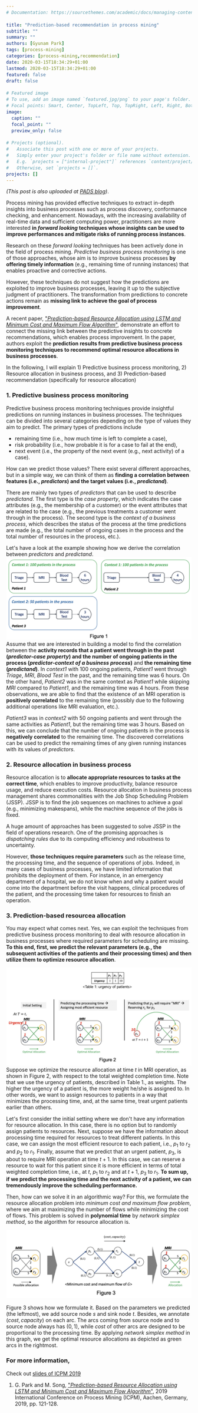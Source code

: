 ```yaml
---
# Documentation: https://sourcethemes.com/academic/docs/managing-content/

title: "Prediction-based recommendation in process mining"
subtitle: ""
summary: ""
authors: [Gyunam Park]
tags: [process-mining]
categories: [process-mining,recommendation]
date: 2020-03-15T18:34:29+01:00
lastmod: 2020-03-15T18:34:29+01:00
featured: false
draft: false

# Featured image
# To use, add an image named `featured.jpg/png` to your page's folder.
# Focal points: Smart, Center, TopLeft, Top, TopRight, Left, Right, BottomLeft, Bottom, BottomRight.
image:
  caption: ""
  focal_point: ""
  preview_only: false

# Projects (optional).
#   Associate this post with one or more of your projects.
#   Simply enter your project's folder or file name without extension.
#   E.g. `projects = ["internal-project"]` references `content/project/deep-learning/index.md`.
#   Otherwise, set `projects = []`.
projects: []
---
```


*(This post is also uploaded at [PADS blog](https://blog.rwth-aachen.de/pads/))*.


Process mining has provided effective techniques to extract in-depth insights into business processes such as process discovery, conformance checking, and enhancement. Nowadays, with the increasing availability of real-time data and sufficient computing power, practitioners are more interested **in _forward looking_ techniques whose insights can be used to improve performances and mitigate risks of running process instances**.

Research on these _forward looking_ techniques has been actively done in the field of process mining. _Predictive business process monitoring_ is one of those approaches, whose aim is to improve business processes **by offering timely information** (e.g., remaining time of running instances) that enables proactive and corrective actions.

However, these techniques do not suggest how the predictions are exploited to improve business processes, leaving it up to the subjective judgment of practitioners. The transformation from predictions to concrete actions remain as **missing link to achieve the goal of process improvement**.

A recent paper, ["_Prediction-based Resource Allocation using LSTM and Minimum Cost and Maximum Flow Algorithm_"](https://ieeexplore.ieee.org/document/8786063), demonstrate an effort to connect the missing link between the predictive insights to concrete recommendations, which enables process improvement. In the paper, authors exploit the **prediction results from predictive business process monitoring techniques to recommend optimal resource allocations in business processes**.

In the following, I will explain 1) Predictive business process monitoring, 2) Resource allocation in business process, and 3) Prediction-based recommendation (specifically for resource allocation)

### 1. Predictive business process monitoring

Predictive business process monitoring techniques provide insightful predictions on running instances in business processes. The techniques can be divided into several categories depending on the type of values they aim to predict. The primary types of predictions include

- remaining time (i.e., how much time is left to complete a case),
- risk probability (i.e., how probable it is for a case to fail at the end),
- next event (i.e., the property of the next event (e.g., next activity) of a case).

How can we predict those values? There exist several different approaches, but in a simple way, we can think of them as **finding a correlation between features (i.e., _predictors_) and the target values (i.e., _predictand_)**.

There are mainly two types of _predictors_ that can be used to describe _predictand_. The first type is the _case property_, which indicates the case attributes (e.g., the membership of a customer) or the event attributes that are related to the case (e.g., the previous treatments a customer went through in the process). The second type is the _context of a business process_, which describes the status of the process at the time predictions are made (e.g., the total number of ongoing cases in the process and the total number of resources in the process, etc.).

Let's have a look at the example showing how we derive the correlation between _predictors_ and _predictand_.
![IMAGE](resources/5ADB4F8AB17AE0BD24439239146177D4.jpg)
Assume that we are interested in building a model to find the correlation between the **activity records that a patient went through in the past (_predictor-case property_) and the number of ongoing patients in the process (_predictor-context of a business process_)** and **the remaining time (_predictand_)**. In _context1_ with 100 ongoing patients, _Patient1_ went through _Triage_, _MRI_, _Blood Test_ in the past, and the remaining time was 6 hours. On the other hand, _Patient2_ was in the same context as _Patient1_ while skipping _MRI_ compared to _Patient1_, and the remaining time was 4 hours. From these observations, we are able to find that the existence of an MRI operation is **positively correlated** to the remaining time (possibly due to the following additional operations like MRI evaluation, etc.).

_Patient3_ was in _context2_ with 50 ongoing patients and went through the same activities as _Patient1_, but the remaining time was 3 hours. Based on this, we can conclude that the number of ongoing patients in the process is **negatively correlated** to the remaining time. The discovered correlations can be used to predict the remaining times of any given running instances with its values of _predictors_.

### 2. Resource allocation in business process

Resource allocation is to **allocate appropriate resources to tasks at the correct time**, which enables to improve productivity, balance resource usage, and reduce execution costs. Resource allocation in business process management shares commonalities with the Job Shop Scheduling Problem (JSSP). JSSP is to find the job sequences on machines to achieve a goal (e.g., minimizing makespans), while the machine sequence of the jobs is fixed.

A huge amount of approaches has been suggested to solve JSSP in the field of operations research. One of the promising approaches is _dispatching rules_ due to its computing efficiency and robustness to uncertainty.

However, **those techniques require parameters** such as the release time, the processing time, and the sequence of operations of jobs. Indeed, in many cases of business processes, we have limited information that prohibits the deployment of them. For instance, in an emergency department of a hospital, we do not know when and why a patient would come into the department before the visit happens, clinical procedures of the patient, and the processing time taken for resources to finish an operation.

### 3. Prediction-based resourcea allocation

You may expect what comes next. Yes, we can exploit the techniques from predictive business process monitoring to deal with resource allocation in business processes where required parameters for scheduling are missing. **To this end, first, we predict the relevant parameters (e.g., the subsequent activities of the patients and their processing times) and then utilize them to optimize resource allocation**.

![IMAGE](resources/BDBBE5AE968E83B9D986BD86D6C4974D.jpg)
Suppose we optimize the resource allocation at time $t$ in MRI operation, as shown in Figure 2, with respect to the total weighted completion time. Note that we use the urgency of patients, described in Table 1., as weights. The higher the urgency of a patient is, the more weight he/she is assigned to. In other words, we want to assign resources to patients in a way that minimizes the processing time, and, at the same time, treat urgent patients earlier than others.

Let's first consider the initial setting where we don't have any information for resource allocation. In this case, there is no option but to randomly assign patients to resources. Next, suppose we have the information about processing time required for resources to treat different patients. In this case, we can assign the most efficient resource to each patient, i.e., $p_{1}$ to $r_2$ and $p_2$ to $r_1$. Finally, assume that we predict that an urgent patient, $p_3$, is about to require MRI operation at time $t+1$. In this case, we can reserve a resource to wait for this patient since it is more efficient in terms of total weighted completion time, i.e., at $t$, $p_1$ to $r_2$ and at $t+1$, $p_3$ to $r_1$. **To sum up, if we predict the processing time and the next activity of a patient, we can tremendously improve the scheduling performance.**

Then, how can we solve it in an algorithmic way? For this, we formulate the resource allocation problem into _minimum cost and maximum flow problem_, where we aim at maximizing the number of flows while minimizing the cost of flows. This problem is solved in **polynomial time** by _network simplex method_, so the algorithm for resource allocation is.

![IMAGE](resources/C5CFFDE62B39D43F94E86526847A85FD.jpg)

Figure 3 shows how we formulate it. Based on the parameters we predicted (the leftmost), we add source node $s$ and sink node $t$. Besides, we annotate $(cost,capacity)$ on each arc. The arcs coming from source node and to source node always has $(0,1)$, while $cost$ of other arcs are designed to be proportional to the processing time. By applying _network simplex method_ in this graph, we get the optimal resource allocations as depicted as green arcs in the rightmost.

### For more information,

Check out [slides of ICPM 2019](https://icpmconference.org/2019/wp-content/uploads/sites/6/2019/09/ICPM-20190626-gnpark_f.pdf)

1. G. Park and M. Song, ["_Prediction-based Resource Allocation using LSTM and Minimum Cost and Maximum Flow Algorithm_"](https://ieeexplore.ieee.org/document/8786063), 2019 International Conference on Process Mining (ICPM), Aachen, Germany, 2019, pp. 121-128.